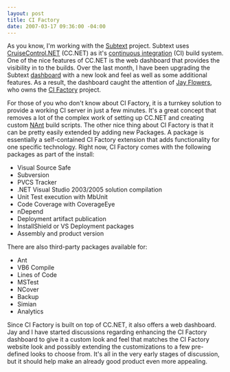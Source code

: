 ```yaml
---
layout: post
title: CI Factory
date: 2007-03-17 09:36:00 -04:00
---
```


As you know, I'm working with the [Subtext](http://www.subtextproject.com/) project. Subtext uses [CruiseControl.NET](http://confluence.public.thoughtworks.org/display/CCNET/Welcome+to+CruiseControl.NET) (CC.NET) as it's [continuous integration](http://confluence.public.thoughtworks.org/display/CCNET/What+is+Continuous+Integration) (CI) build system. One of the nice features of CC.NET is the web dashboard that provides the visibility in to the builds. Over the last month, I have been upgrading the Subtext [dashboard](http://build.subtextproject.com/ccnet/) with a new look and feel as well as some additional features. As a result, the dashboard caught the attention of [Jay Flowers](http://jayflowers.com/), who owns the [CI Factory](http://jay.flowers.googlepages.com/cifactory) project.

For those of you who don't know about CI Factory, it is a turnkey solution to provide a working CI server in just a few minutes. It's a great concept that removes a lot of the complex work of setting up CC.NET and creating custom [NAnt](http://nant.sourceforge.net/) build scripts. The other nice thing about CI Factory is that it can be pretty easily extended by adding new Packages. A package is essentially a self-contained CI Factory extension that adds functionality for one specific technology. Right now, CI Factory comes with the following packages as part of the install:

*   Visual Source Safe
*   Subversion
*   PVCS Tracker
*   .NET Visual Studio 2003/2005 solution compilation
*   Unit Test execution with MbUnit
*   Code Coverage with CoverageEye
*   nDepend
*   Deployment artifact publication
*   InstallShield or VS Deployment packages
*   Assembly and product version 

There are also third-party packages available for:

*   Ant
*   VB6 Compile
*   Lines of Code
*   MSTest
*   NCover
*   Backup
*   Simian
*   Analytics 

Since CI Factory is built on top of CC.NET, it also offers a web dashboard. Jay and I have started discussions regarding enhancing the CI Factory dashboard to give it a custom look and feel that matches the CI Factory website look and possibly extending the customizations to a few pre-defined looks to choose from. It's all in the very early stages of discussion, but it should help make an already good product even more appealing.
